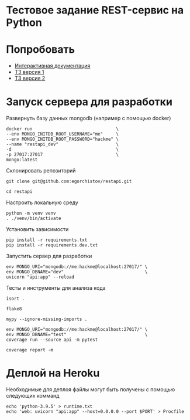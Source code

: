 # Тестовое задание REST-сервис на Python

# Попробовать

 * [Интерактивная документация](https://egorchistov-restapi.herokuapp.com/docs)
 * [ТЗ версия 1](https://yadi.sk/i/bE-gmumaIDcPGg)
 * [ТЗ версия 2](https://yadi.sk/i/dA9umaGbQdMNLw)

# Запуск сервера для разработки

Развернуть базу данных mongodb (например с помощью docker)

```shell script
docker run                                \
--env MONGO_INITDB_ROOT_USERNAME="me"     \
--env MONGO_INITDB_ROOT_PASSWORD="hackme" \
--name "restapi_dev"                      \
-d                                        \
-p 27017:27017                            \
mongo:latest
```

Склонировать репозиторий

```shell script
git clone git@github.com:egorchistov/restapi.git

cd restapi
```

Настроить локальную среду

```shell script
python -m venv venv
. ./venv/bin/activate
```

Установить зависимости

```shell script
pip install -r requirements.txt
pip install -r requirements.dev.txt
```

Запустить сервер для разработки

```shell script
env MONGO_URI="mongodb://me:hackme@localhost:27017/" \
env MONGO_DBNAME="dev"                               \
uvicorn "api:app" --reload
```

Тесты и инструменты для анализа кода

```shell script
isort .

flake8

mypy --ignore-missing-imports .

env MONGO_URI="mongodb://me:hackme@localhost:27017/" \
env MONGO_DBNAME="test"                              \
coverage run --source api -m pytest

coverage report -m
```

# Деплой на Heroku

Необходимые для деплоя файлы могут быть получены с помощью следующих комманд

```shell script
echo 'python-3.9.5' > runtime.txt
echo 'web: uvicorn "api:app" --host=0.0.0.0 --port $PORT' > Procfile
```
